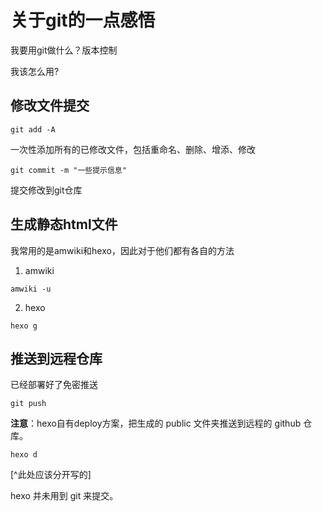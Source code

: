 # 关于git的一点感悟

我要用git做什么？版本控制

我该怎么用?

## 修改文件提交

```
git add -A
```
一次性添加所有的已修改文件，包括重命名、删除、增添、修改

```
git commit -m "一些提示信息"
```
提交修改到git仓库

## 生成静态html文件
我常用的是amwiki和hexo，因此对于他们都有各自的方法
1. amwiki
```
amwiki -u
```
2. hexo
```
hexo g
```

## 推送到远程仓库

已经部署好了免密推送

```
git push
```

**注意**：hexo自有deploy方案，把生成的 public 文件夹推送到远程的 github 仓库。
```
hexo d
```

[^此处应该分开写的]

hexo 并未用到 git 来提交。
